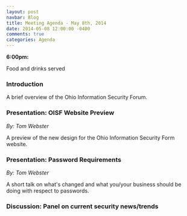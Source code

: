 ```yaml
---
layout: post
navbar: Blog
title: Meeting Agenda - May 8th, 2014
date: 2014-05-08 12:00:00 -0400
comments: true
categories: Agenda
---
```


**6:00pm:**

Food and drinks served

### Introduction

A brief overview of the Ohio Information Security Forum.

### **Presentation:** OISF Website Preview
_By: Tom Webster_

A preview of the new design for the Ohio Information Security Form website.

### **Presentation:** Password Requirements
_By: Tom Webster_

A short talk on what's changed and what you/your business should be doing with respect to passwords.

### **Discussion:** Panel on current security news/trends